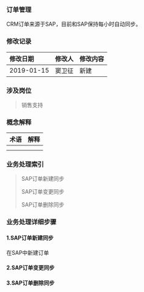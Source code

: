 ### 订单管理

CRM订单来源于SAP，目前和SAP保持每小时自动同步。

### 修改记录

| 修改日期 | 修改人 | 修改内容 |
| :--- | :--- | :--- |
| 2019-01-15 | 窦卫征 | 新建 |

### 涉及岗位

> 销售支持

### 概念解释

| 术语 | 解释 |
| :--- | :--- |
|  |  |
|  |  |

### 业务处理索引

> SAP订单新建同步
>
> SAP订单变更同步
>
> SAP订单删除同步

### 业务处理详细步骤

#### 1.SAP订单新建同步

在SAP中新建订单

#### 2.SAP订单变更同步

#### 3.SAP订单删除同步



